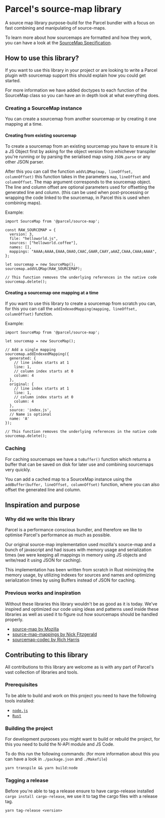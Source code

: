 # Parcel's source-map library

A source map library purpose-build for the Parcel bundler with a focus on fast combining and manipulating of source-maps.

To learn more about how sourcemaps are formatted and how they work, you can have a look at the [SourceMap Specification](https://docs.google.com/document/d/1U1RGAehQwRypUTovF1KRlpiOFze0b-_2gc6fAH0KY0k).

## How to use this library?

If you want to use this library in your project or are looking to write a Parcel plugin with sourcemap support this should explain how you could get started.

For more information we have added doctypes to each function of the SourceMap class so you can have an in depth look at what everything does.

### Creating a SourceMap instance

You can create a sourcemap from another sourcemap or by creating it one mapping at a time.

#### Creating from existing sourcemap

To create a sourcemap from an existing sourcemap you have to ensure it is a JS Object first by asking for the object version from whichever transpiler you're running or by parsing the serialised map using `JSON.parse` or any other JSON parser.

After this you can call the function `addVLQMap(map, lineOffset, columnOffset)` this function takes in the parameters `map`, `lineOffset` and `columnOffset`. The map argument corresponds to the sourcemap object. The line and column offset are optional parameters used for offsetting the generated line and column. (this can be used when post-processing or wrapping the code linked to the sourcemap, in Parcel this is used when combining maps).

Example:

```JS
import SourceMap from '@parcel/source-map';

const RAW_SOURCEMAP = {
  version: 3,
  file: "helloworld.js",
  sources: ["helloworld.coffee"],
  names: [],
  mappings: "AAAA;AAAA,EAAA,OAAO,CAAC,GAAR,CAAY,aAAZ,CAAA,CAAA;AAAA",
};

let sourcemap = new SourceMap();
sourcemap.addVLQMap(RAW_SOURCEMAP);

// This function removes the underlying references in the native code
sourcemap.delete();
```

#### Creating a sourcemap one mapping at a time

If you want to use this library to create a sourcemap from scratch you can, for this you can call the `addIndexedMapping(mapping, lineOffset, columnOffset)` function.

Example:

```JS
import SourceMap from '@parcel/source-map';

let sourcemap = new SourceMap();

// Add a single mapping
sourcemap.addIndexedMapping({
  generated: {
    // line index starts at 1
    line: 1,
    // column index starts at 0
    column: 4
  },
  original: {
    // line index starts at 1
    line: 1,
    // column index starts at 0
    column: 4
  },
  source: 'index.js',
  // Name is optional
  name: 'A'
});

// This function removes the underlying references in the native code
sourcemap.delete();
```

### Caching

For caching sourcemaps we have a `toBuffer()` function which returns a buffer that can be saved on disk for later use and combining sourcemaps very quickly.

You can add a cached map to a SourceMap instance using the `addBuffer(buffer, lineOffset, columnOffset)` function, where you can also offset the generated line and column.

## Inspiration and purpose

### Why did we write this library

Parcel is a performance conscious bundler, and therefore we like to optimise Parcel's performance as much as possible.

Our original source-map implementation used mozilla's source-map and a bunch of javascript and had issues with memory usage and serialization times (we were keeping all mappings in memory using JS objects and write/read it using JSON for caching).

This implementation has been written from scratch in Rust minimizing the memory usage, by utilizing indexes for sources and names and optimizing serialization times by using Buffers instead of JSON for caching.

### Previous works and inspiration

Without these libraries this library wouldn't be as good as it is today. We've inspired and optimized our code using ideas and patterns used inside these libraries as well as used it to figure out how sourcemaps should be handled properly.

- [source-map by Mozilla](https://github.com/mozilla/source-map)
- [source-map-mappings by Nick Fitzgerald](https://github.com/fitzgen/source-map-mappings)
- [sourcemap-codec by Rich Harris](https://github.com/Rich-Harris/sourcemap-codec)

## Contributing to this library

All contributions to this library are welcome as is with any part of Parcel's vast collection of libraries and tools.

### Prerequisites

To be able to build and work on this project you need to have the following tools installed:

- [`node.js`](https://nodejs.org/en/)
- [`Rust`](https://rustup.rs/)

### Building the project

For development purposes you might want to build or rebuild the project, for this you need to build the N-API module and JS Code.

To do this run the following commands: (for more information about this you can have a look in `./package.json` and `./Makefile`)

```shell
yarn transpile && yarn build:node
```

### Tagging a release

Before you're able to tag a release ensure to have cargo-release installed `cargo install cargo-release`, we use it to tag the cargo files with a release tag.

```shell
yarn tag-release <version>
```
